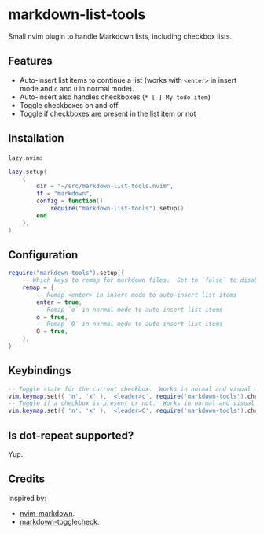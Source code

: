 # markdown-list-tools

Small nvim plugin to handle Markdown lists, including checkbox lists.

## Features

- Auto-insert list items to continue a list (works with `<enter>` in insert mode and `o` and `O` in normal mode).
- Auto-insert also handles checkboxes (`* [ ] My todo item`)
- Toggle checkboxes on and off
- Toggle if checkboxes are present in the list item or not

## Installation

`lazy.nvim`:
```lua
lazy.setup(
    {
        dir = "~/src/markdown-list-tools.nvim",
        ft = "markdown",
        config = function()
            require("markdown-list-tools").setup()
        end
    },
)
```

## Configuration

```lua
require("markdown-tools").setup({
    -- Which keys to remap for markdown files.  Set to `false` to disable all remapping.
    remap = {
        -- Remap <enter> in insert mode to auto-insert list items
        enter = true,
        -- Remap `o` in normal mode to auto-insert list items
        o = true,
        -- Remap `O` in normal mode to auto-insert list items
        O = true,
    },
}
```

## Keybindings

```lua
-- Toggle state for the current checkbox.  Works in normal and visual mode
vim.keymap.set({ 'n', 'x' }, '<leader>c', require('markdown-tools').checkbox_toggle(), { desc = 'Toggle checkbox' });
-- Toggle if a checkbox is present or not.  Works in normal and visual mode
vim.keymap.set({ 'n', 'x' }, '<leader>C', require('markdown-tools').checkbox_toggle_present(), { desc = 'Toggle checkbox present' });
```

## Is dot-repeat supported?

Yup.

## Credits

Inspired by:
 - [nvim-markdown](https://github.com/ixru/nvim-markdown).
 - [markdown-togglecheck](https://github.com/nfrid/markdown-togglecheck/tree/main).

